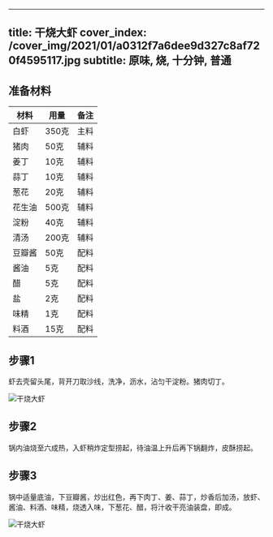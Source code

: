 
---
title: 干烧大虾
cover_index: /cover_img/2021/01/a0312f7a6dee9d327c8af720f4595117.jpg
subtitle: 原味, 烧, 十分钟, 普通
---

## 准备材料

| 材料     | 用量 | 备注|
| ------- | ----- | --- |
| 白虾 | 350克| 主料 |
| 猪肉 | 50克| 辅料 |
| 姜丁 | 10克| 辅料 |
| 蒜丁 | 10克| 辅料 |
| 葱花 | 20克| 辅料 |
| 花生油 | 500克| 辅料 |
| 淀粉 | 40克| 辅料 |
| 清汤 | 200克| 辅料 |
| 豆瓣酱 | 50克| 配料 |
| 酱油 | 5克| 配料 |
| 醋 | 5克| 配料 |
| 盐 | 2克| 配料 |
| 味精 | 1克| 配料 |
| 料酒 | 15克| 配料 |

## 步骤1

虾去壳留头尾，背开刀取沙线，洗净，沥水，沾匀干淀粉。猪肉切丁。

![干烧大虾](https://i8.meishichina.com/attachment/recipe/201001/201001182329495.jpg?x-oss-process=style/p320) 

## 步骤2

锅内油烧至六成热，入虾稍炸定型捞起，待油温上升后再下锅翻炸，皮酥捞起。

## 步骤3

锅中适量底油，下豆瓣酱，炒出红色，再下肉丁、姜、蒜丁，炒香后加汤，放虾、酱油、料酒、味精，烧透入味，下葱花、醋，将汁收干亮油装盘，即成。

![干烧大虾](https://i8.meishichina.com/attachment/recipe/201001/201001182330486.jpg?x-oss-process=style/p320) 

